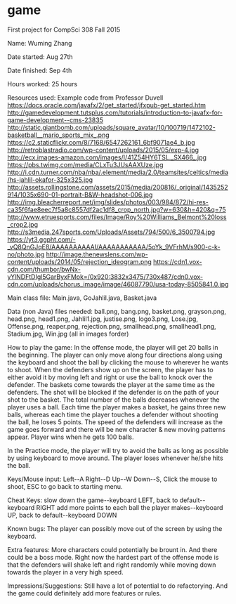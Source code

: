 # game
First project for CompSci 308 Fall 2015

Name: Wuming Zhang

Date started: Aug 27th

Date finished: Sep 4th

Hours worked: 25 hours

Resources used: 
Example code from Professor Duvell
https://docs.oracle.com/javafx/2/get_started/jfxpub-get_started.htm
http://gamedevelopment.tutsplus.com/tutorials/introduction-to-javafx-for-game-development--cms-23835
http://static.giantbomb.com/uploads/square_avatar/10/100719/1472102-basketball__mario_sports_mix_.png
https://c2.staticflickr.com/8/7168/6547262161_6bf9071ae4_b.jpg
http://retroblastradio.com/wp-content/uploads/2015/05/exp-4.jpg
http://ecx.images-amazon.com/images/I/41Z54HY6TSL._SX466_.jpg
https://pbs.twimg.com/media/CLxTu3JUsAAXUze.jpg
http://i.cdn.turner.com/nba/nba/.element/media/2.0/teamsites/celtics/media/hs-jahlil-okafor-325x325.jpg
http://assets.rollingstone.com/assets/2015/media/200816/_original/1435252914/1035x690-01-portrait-B&W-headshot-006.jpg
http://img.bleacherreport.net/img/slides/photos/003/984/872/hi-res-ca35f6fae8eec7f5a8c8557df2ac1df8_crop_north.jpg?w=630&h=420&q=75
http://www.etruesports.com/files/Image/Roy%20Williams_Belmont%20loss_crop2.jpg
http://s3media.247sports.com/Uploads/Assets/794/500/6_3500794.jpg
https://yt3.ggpht.com/-_vQ8QnGJqE8/AAAAAAAAAAI/AAAAAAAAAAA/5oYk_9VFrhM/s900-c-k-no/photo.jpg
http://image.thenewslens.com/wp-content/uploads/2014/05/rejection_ideogram.png
https://cdn1.vox-cdn.com/thumbor/bwNx-yYlNDFtDIgl5GarByxFMok=/0x920:3832x3475/730x487/cdn0.vox-cdn.com/uploads/chorus_image/image/46087790/usa-today-8505841.0.jpg

Main class file: Main.java, GoJahlil.java, Basket.java

Data (non Java) files needed: ball.png, bang.png, basket.png, grayson.png, head.png, head1.png, Jahlil1.jpg, justise.png, logo3.png, Lose.jpg, Offense.png, reaper.png, rejection.png, smallhead.png, smallhead1.png, Stadium.jpg, Win.jpg (all in images forder)

How to play the game: 
In the offense mode, the player will get 20 balls in the beginning. The player can only move along four directions along using the keyboard and shoot the ball by clicking the mouse to wherever he wants to shoot. When the defenders show up on the screen, the player has to either avoid it by moving left and right or use the ball to knock over the defender. The baskets come towards the player at the same time as the defenders. The shot will be blocked if the defender is on the path of your shot to the basket. The total number of the balls decreases whenever the player uses a ball. Each time the player makes a basket, he gains three new balls, whereas each time the player touches a defender without shooting the ball, he loses 5 points. The speed of the defenders will increase as the game goes forward and there will be new character & new moving patterns appear. Player wins when he gets 100 balls.

In the Practice mode, the player will try to avoid the balls as long as possible by using keyboard to move around. The player loses whenever he/she hits the ball.  


Keys/Mouse input: Left--A Right--D Up--W Down--S, Click the mouse to shoot, ESC to go back to starting menu.

Cheat Keys: slow down the game--keyboard LEFT, back to default--keyboard RIGHT
	    add more points to each ball the player makes--keyboard UP, back to default--keyboard DOWN

Known bugs: The player can possibly move out of the screen by using the keyboard.

Extra features: More characters could potentially be brount in. And there could be a boss mode. Right now the hardest part of the offense mode is that the defenders will shake left and right randomly while moving down towards the player in a very high speed. 

Impressions/Suggestions: Still have a lot of potential to do refactorying. And the game could definitely add more features or rules. 
